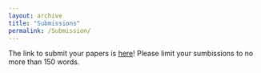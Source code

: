 ```yaml
---
layout: archive
title: "Submissions"
permalink: /Submission/
---
```


The link to submit your papers is [here](http://gsu.qualtrics.com/jfe/form/SV_6QiHYVsqdLErr25)! Please limit your sumbissions to no more than 150 words.